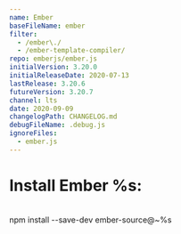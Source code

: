 ```yaml
---
name: Ember
baseFileName: ember
filter:
  - /ember\./
  - /ember-template-compiler/
repo: emberjs/ember.js
initialVersion: 3.20.0
initialReleaseDate: 2020-07-13
lastRelease: 3.20.6
futureVersion: 3.20.7
channel: lts
date: 2020-09-09
changelogPath: CHANGELOG.md
debugFileName: .debug.js
ignoreFiles:
  - ember.js
---
```

# Install Ember %s:
<br>
npm install --save-dev ember-source@~%s
